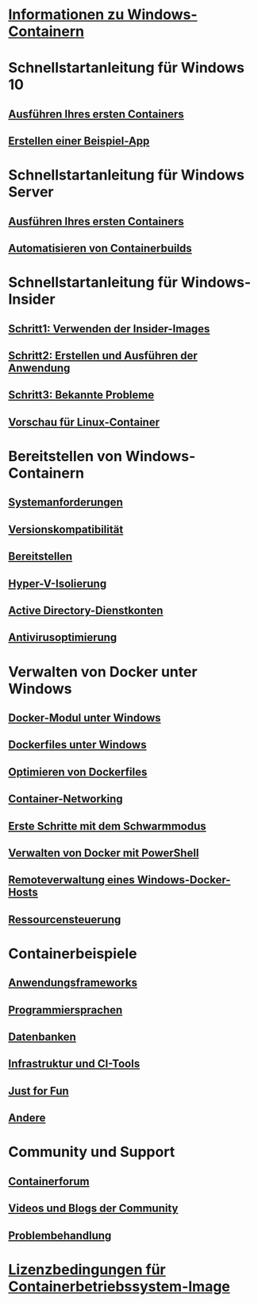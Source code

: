 # [Informationen zu Windows-Containern](about/index.md)

# Schnellstartanleitung für Windows 10
## [Ausführen Ihres ersten Containers](quick-start/quick-start-windows-10.md)
## [Erstellen einer Beispiel-App](quick-start/building-sample-app.md)

# Schnellstartanleitung für Windows Server
## [Ausführen Ihres ersten Containers](quick-start/quick-start-windows-server.md)
## [Automatisieren von Containerbuilds](quick-start/quick-start-images.md)

# Schnellstartanleitung für Windows-Insider
## [Schritt1: Verwenden der Insider-Images](quick-start/Using-Insider-Container-Images.md)
## [Schritt2: Erstellen und Ausführen der Anwendung](quick-start/Nano-RS3-.NET-Core-and-PS.md)
## [Schritt3: Bekannte Probleme](quick-start/Insider-Known-Issues.md)
## [Vorschau für Linux-Container](deploy-containers/linux-containers.md)

# Bereitstellen von Windows-Containern
## [Systemanforderungen](deploy-containers/system-requirements.md)
## [Versionskompatibilität](deploy-containers/version-compatibility.md)
## [Bereitstellen](deploy-containers/deploy-containers-on-server.md)
## [Hyper-V-Isolierung](manage-containers/hyperv-container.md)
## [Active Directory-Dienstkonten](manage-containers/manage-serviceaccounts.md)
## [Antivirusoptimierung](https://msdn.microsoft.com/en-us/windows/hardware/drivers/ifs/anti-virus-optimization-for-windows-containers)

# Verwalten von Docker unter Windows
## [Docker-Modul unter Windows](docker/configure_docker_daemon.md)
## [Dockerfiles unter Windows](manage-docker/manage-windows-dockerfile.md)
## [Optimieren von Dockerfiles](manage-docker/optimize-windows-dockerfile.md)
## [Container-Networking](manage-containers/container-networking.md)
## [Erste Schritte mit dem Schwarmmodus](manage-containers/swarm-mode.md)
## [Verwalten von Docker mit PowerShell](https://github.com/Microsoft/Docker-PowerShell)
## [Remoteverwaltung eines Windows-Docker-Hosts](management/manage_remotehost.md)
## [Ressourcensteuerung](manage-containers/resource-controls.md)

# Containerbeispiele
## [Anwendungsframeworks](samples.md#Application-Frameworks)
## [Programmiersprachen](samples.md#Programing-Languages)
## [Datenbanken](samples.md#Databases)
## [Infrastruktur und CI-Tools](samples.md#Infrastructure-and-CI-Tools)
## [Just for Fun](samples.md#Just-for-Fun)
## [Andere](samples.md#Other)


# Community und Support
## [Containerforum](https://social.msdn.microsoft.com/Forums/en-US/home?forum=windowscontainers)
## [Videos und Blogs der Community](communitylinks.md)
## [Problembehandlung](troubleshooting.md)


# [Lizenzbedingungen für Containerbetriebssystem-Image](Images_EULA.md)
